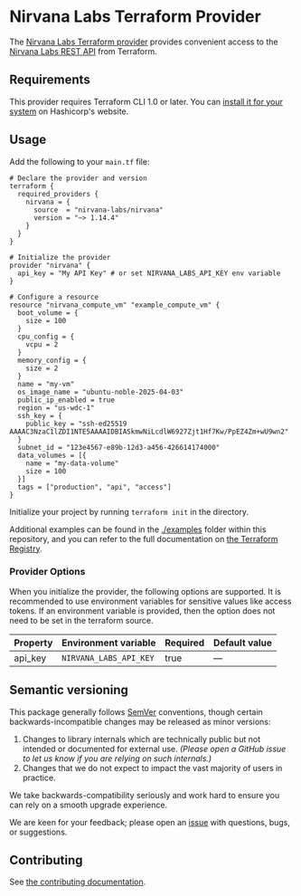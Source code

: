 # Nirvana Labs Terraform Provider

The [Nirvana Labs Terraform provider](https://registry.terraform.io/providers/nirvana-labs/nirvana/latest/docs) provides convenient access to
the [Nirvana Labs REST API](https://docs.nirvanalabs.io) from Terraform.

## Requirements

This provider requires Terraform CLI 1.0 or later. You can [install it for your system](https://developer.hashicorp.com/terraform/install)
on Hashicorp's website.

## Usage

Add the following to your `main.tf` file:

<!-- x-release-please-start-version -->

```hcl
# Declare the provider and version
terraform {
  required_providers {
    nirvana = {
      source  = "nirvana-labs/nirvana"
      version = "~> 1.14.4"
    }
  }
}

# Initialize the provider
provider "nirvana" {
  api_key = "My API Key" # or set NIRVANA_LABS_API_KEY env variable
}

# Configure a resource
resource "nirvana_compute_vm" "example_compute_vm" {
  boot_volume = {
    size = 100
  }
  cpu_config = {
    vcpu = 2
  }
  memory_config = {
    size = 2
  }
  name = "my-vm"
  os_image_name = "ubuntu-noble-2025-04-03"
  public_ip_enabled = true
  region = "us-wdc-1"
  ssh_key = {
    public_key = "ssh-ed25519 AAAAC3NzaC1lZDI1NTE5AAAAIDBIASkmwNiLcdlW6927Zjt1Hf7Kw/PpEZ4Zm+wU9wn2"
  }
  subnet_id = "123e4567-e89b-12d3-a456-426614174000"
  data_volumes = [{
    name = "my-data-volume"
    size = 100
  }]
  tags = ["production", "api", "access"]
}
```

<!-- x-release-please-end -->

Initialize your project by running `terraform init` in the directory.

Additional examples can be found in the [./examples](./examples) folder within this repository, and you can
refer to the full documentation on [the Terraform Registry](https://registry.terraform.io/providers/nirvana-labs/nirvana/latest/docs).

### Provider Options

When you initialize the provider, the following options are supported. It is recommended to use environment variables for sensitive values like access tokens.
If an environment variable is provided, then the option does not need to be set in the terraform source.

| Property | Environment variable   | Required | Default value |
| -------- | ---------------------- | -------- | ------------- |
| api_key  | `NIRVANA_LABS_API_KEY` | true     | —             |

## Semantic versioning

This package generally follows [SemVer](https://semver.org/spec/v2.0.0.html) conventions, though certain backwards-incompatible changes may be released as minor versions:

1. Changes to library internals which are technically public but not intended or documented for external use. _(Please open a GitHub issue to let us know if you are relying on such internals.)_
2. Changes that we do not expect to impact the vast majority of users in practice.

We take backwards-compatibility seriously and work hard to ensure you can rely on a smooth upgrade experience.

We are keen for your feedback; please open an [issue](https://www.github.com/nirvana-labs/terraform-provider-nirvana/issues) with questions, bugs, or suggestions.

## Contributing

See [the contributing documentation](./CONTRIBUTING.md).
